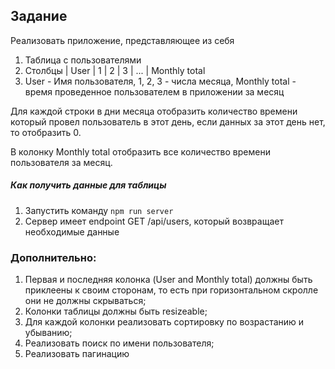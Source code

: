 ## Задание

Реализовать приложение, представляющее из себя

1. Таблица с пользователями
2. Столбцы | User | 1 | 2 | 3 | ... | Monthly total
3. User - Имя пользователя, 1, 2, 3 - числа месяца, Monthly total - время проведенное пользователем в приложении за месяц

Для каждой строки в дни месяца отобразить количество времени который провел пользователь в этот день, если данных за этот день нет, то отобразить 0.

В колонку Monthly total отобразить все количество времени пользователя за месяц.

##### Как получить данные для таблицы

1. Запустить команду `npm run server`
2. Сервер имеет endpoint GET /api/users, который возвращает необходимые данные

### Дополнительно:

1. Первая и последняя колонка (User and Monthly total) должны быть приклеены к своим сторонам, то есть при горизонтальном скролле они не должны скрываться;
2. Колонки таблицы должны быть resizeable;
3. Для каждой колонки реализовать сортировку по возрастанию и убыванию;
4. Реализовать поиск по имени пользователя;
5. Реализовать пагинацию

